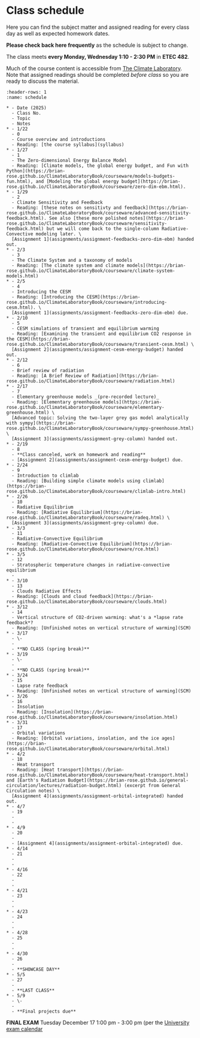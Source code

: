 # Class schedule

Here you can find the subject matter and assigned reading for every class day as well as expected homework dates.

**Please check back here frequently** as the schedule is subject to change.

The class meets **every Monday, Wednesday 1:10 - 2:30 PM** in **ETEC 482**.

Much of the course content is accessible from [The Climate Laboratory](https://brian-rose.github.io/ClimateLaboratoryBook/). Note that assigned readings should be completed *before class* so you are ready to discuss the material.

```{list-table} Class schedule
:header-rows: 1
:name: schedule

* - Date (2025)
  - Class No.
  - Topic
  - Notes
* - 1/22
  - 0
  - Course overview and introductions
  - Reading: [the course syllabus](syllabus)
* - 1/27
  - 1
  - The Zero-dimensional Energy Balance Model
  - Reading: [Climate models, the global energy budget, and Fun with Python](https://brian-rose.github.io/ClimateLaboratoryBook/courseware/models-budgets-fun.html), and [Modeling the global energy budget](https://brian-rose.github.io/ClimateLaboratoryBook/courseware/zero-dim-ebm.html).
* - 1/29
  - 2
  - Climate Sensitivity and Feedback
  - Reading: [these notes on sensitivty and feedback](https://brian-rose.github.io/ClimateLaboratoryBook/courseware/advanced-sensitivity-feedback.html). See also [these more polished notes](https://brian-rose.github.io/ClimateLaboratoryBook/courseware/sensitivity-feedback.html) but we will come back to the single-column Radiative-Convective modeling later. \
  [Assignment 1](assignments/assignment-feedbacks-zero-dim-ebm) handed out.
* - 2/3
  - 3
  - The Climate System and a taxonomy of models
  - Reading: [The climate system and climate models](https://brian-rose.github.io/ClimateLaboratoryBook/courseware/climate-system-models.html)
* - 2/5
  - 4
  - Introducing the CESM
  - Reading: [Introducing the CESM](https://brian-rose.github.io/ClimateLaboratoryBook/courseware/introducing-cesm.html). \
  [Assignment 1](assignments/assignment-feedbacks-zero-dim-ebm) due.
* - 2/10
  - 5
  - CESM simulations of transient and equilibrium warming
  - Reading: [Examining the transient and equilibrium CO2 response in the CESM](https://brian-rose.github.io/ClimateLaboratoryBook/courseware/transient-cesm.html) \
  [Assignment 2](assignments/assignment-cesm-energy-budget) handed out.
* - 2/12
  - 6
  - Brief review of radiation
  - Reading: [A Brief Review of Radiation](https://brian-rose.github.io/ClimateLaboratoryBook/courseware/radiation.html)
* - 2/17
  - 7
  - Elementary greenhouse models _(pre-recorded lecture)_
  - Reading: [Elementary greenhouse models](https://brian-rose.github.io/ClimateLaboratoryBook/courseware/elementary-greenhouse.html) \
  [Advanced topic: Solving the two-layer grey gas model analytically with sympy](https://brian-rose.github.io/ClimateLaboratoryBook/courseware/sympy-greenhouse.html) \
  [Assignment 3](assignments/assignment-grey-column) handed out.
* - 2/19
  - 8
  - **Class canceled, work on homework and reading**
  - [Assignment 2](assignments/assignment-cesm-energy-budget) due.
* - 2/24
  - 9
  - Introduction to climlab
  - Reading: [Building simple climate models using climlab](https://brian-rose.github.io/ClimateLaboratoryBook/courseware/climlab-intro.html)
* - 2/26
  - 10
  - Radiative Equilibrium
  - Reading: [Radiative Equilibrium](https://brian-rose.github.io/ClimateLaboratoryBook/courseware/radeq.html) \
  [Assignment 3](assignments/assignment-grey-column) due.
* - 3/3
  - 11
  - Radiative-Convective Equilibrium
  - Reading: [Radiative-Convective Equilibrium](https://brian-rose.github.io/ClimateLaboratoryBook/courseware/rce.html)
* - 3/5
  - 12
  - Stratospheric temperature changes in radiative-convective equilibrium
  -
* - 3/10
  - 13
  - Clouds Radiative Effects
  - Reading: [Clouds and cloud feedback](https://brian-rose.github.io/ClimateLaboratoryBook/courseware/clouds.html)
* - 3/12
  - 14
  - Vertical structure of CO2-driven warming: what's a *lapse rate feedback*?
  - Reading: [Unfinished notes on vertical structure of warming](SCM)
* - 3/17
  - \-
  - 
  - **NO CLASS (spring break)**
* - 3/19
  - \-
  -
  - **NO CLASS (spring break)**
* - 3/24
  - 15
  - Lapse rate feedback
  - Reading: [Unfinished notes on vertical structure of warming](SCM)
* - 3/26
  - 16
  - Insolation
  - Reading: [Insolation](https://brian-rose.github.io/ClimateLaboratoryBook/courseware/insolation.html)
* - 3/31
  - 17
  - Orbital variations
  - Reading: [Orbital variations, insolation, and the ice ages](https://brian-rose.github.io/ClimateLaboratoryBook/courseware/orbital.html)
* - 4/2
  - 18
  - Heat transport
  - Reading: [Heat transport](https://brian-rose.github.io/ClimateLaboratoryBook/courseware/heat-transport.html) and [Earth's Radiation Budget](https://brian-rose.github.io/general-circulation/lectures/radiation-budget.html) (excerpt from General Circulation notes) \
  [Assignment 4](assignments/assignment-orbital-integrated) handed out.
* - 4/7
  - 19
  - 
  -
* - 4/9
  - 20
  -
  - [Assignment 4](assignments/assignment-orbital-integrated) due.
* - 4/14
  - 21
  - 
  -
* - 4/16
  - 22
  -
  -
* - 4/21
  - 23
  - 
  -
* - 4/23
  - 24
  -
  -
* - 4/28
  - 25
  - 
  -
* - 4/30
  - 26
  -
  - **SHOWCASE DAY**
* - 5/5
  - 27
  - 
  - **LAST CLASS**
* - 5/9
  - \-
  - 
  - **Final projects due**
```

**FINAL EXAM** Tuesday December 17 1:00 pm - 3:00 pm (per the [University exam calendar](https://livealbany.sharepoint.com/sites/web_registrar/Shared%20Documents/Forms/AllItems.aspx?id=%2Fsites%2Fweb%5Fregistrar%2FShared%20Documents%2FFinal%20Exams%2FFall%202024%20Final%20Exam%20Schedule%20for%20Web%2Epdf&parent=%2Fsites%2Fweb%5Fregistrar%2FShared%20Documents%2FFinal%20Exams&p=true&ga=1)